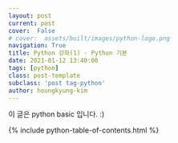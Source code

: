 ```yaml
---
layout: post
current: post
cover:  False
# cover:  assets/built/images/python-logo.png
navigation: True
title: Python 강좌(1) - Python 기본 
date: 2021-01-12 13:40:00
tags: [python]
class: post-template
subclass: 'post tag-python'
author: houngkyung-kim
---
```


이 글은 python basic 입니다. :)

{% include python-table-of-contents.html %}

